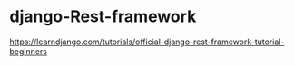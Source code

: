 # django-Rest-framework
https://learndjango.com/tutorials/official-django-rest-framework-tutorial-beginners
